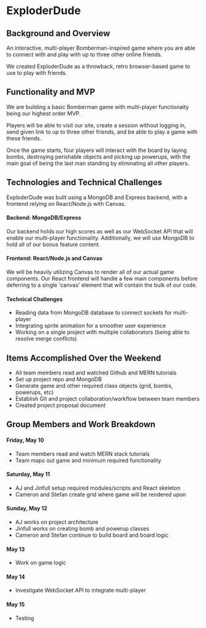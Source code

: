 
# ExploderDude

## Background and Overview
An interactive, multi-player Bomberman-inspired game where you are able to connect with and play with up to three other online friends.

We created ExploderDude as a throwback, retro browser-based game to use to play with friends. 

## Functionality and MVP
We are building a basic Bomberman game with multi-player functionaity being our highest order MVP. 

Players will be able to visit our site, create a session without logging in, send given link to up to three other friends, and be able to play a game with these friends. 

Once the game starts, four players will interact with the board by laying bombs, destroying perishable objects and picking up powerups, with the main goal of being the last man standing by eliminating all other players. 

## Technologies and Technical Challenges
ExploderDude was built using a MongoDB and Express backend, with a frontend relying on React/Node.js with Canvas.

#### Backend: MongoDB/Express
Our backend holds our high scores as well as our WebSocket API that will enable our multi-player functionality. Additionally, we will use MongoDB to hold all of our bonus feature content.

#### Frontend: React/Node.js and Canvas
We will be heavily utilizing Canvas to render all of our actual game components. Our React frontend will handle a few main components before deferring to a single 'canvas' element that will contain the bulk of our code.

#### Technical Challenges
* Reading data from MongoDB database to connect sockets for multi-player
* Integrating sprite animation for a smoother user experience
* Working on a single project with multiple collaborators (being able to resolve merge conflicts)

## Items Accomplished Over the Weekend
* All team members read and watched Github and MERN tutorials
* Set up project repo and MongoDB
* Generate game and other required class objects (grid, bombs, powerups, etc)
* Establish Git and project collaboration/workflow between team members
* Created project proposal document

## Group Members and Work Breakdown

#### Friday, May 10
* Team members read and watch MERN stack tutorials
* Team maps out game and minimum required functionality

#### Saturday, May 11
* AJ and Jinfull setup required modules/scripts and React skeleton
* Cameron and Stefan create grid where game will be rendered upon

#### Sunday, May 12
* AJ works on project architecture
* Jinfull works on creating bomb and powerup classes
* Cameron and Stefan continue to build board and board logic

#### May 13
* Work on game logic

#### May 14 
* Investigate WebSocket API to integrate multi-player

#### May 15
* Testing
